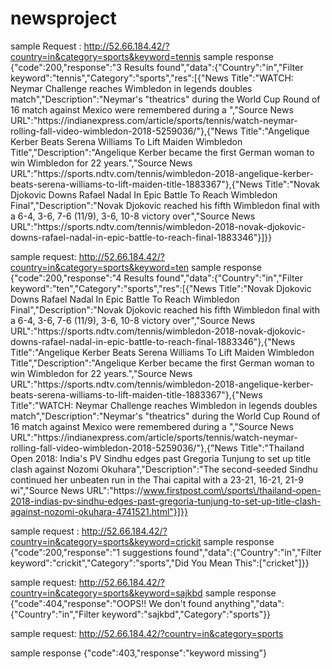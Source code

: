 # newsproject
sample Request : http://52.66.184.42/?country=in&category=sports&keyword=tennis
sample response
{"code":200,"response":"3 Results found","data":{"Country":"in","Filter keyword":"tennis","Category":"sports","res":[{"News Title":"WATCH: Neymar Challenge reaches Wimbledon in legends doubles match","Description":"Neymar's \"theatrics\" during the World Cup Round of 16 match against Mexico were remembered during a ","Source News URL":"https:\/\/indianexpress.com\/article\/sports\/tennis\/watch-neymar-rolling-fall-video-wimbledon-2018-5259036\/"},{"News Title":"Angelique Kerber Beats Serena Williams To Lift Maiden Wimbledon Title","Description":"Angelique Kerber became the first German woman to win Wimbledon for 22 years.","Source News URL":"https:\/\/sports.ndtv.com\/tennis\/wimbledon-2018-angelique-kerber-beats-serena-williams-to-lift-maiden-title-1883367"},{"News Title":"Novak Djokovic Downs Rafael Nadal In Epic Battle To Reach Wimbledon Final","Description":"Novak Djokovic reached his fifth Wimbledon final with a 6-4, 3-6, 7-6 (11\/9), 3-6, 10-8 victory over","Source News URL":"https:\/\/sports.ndtv.com\/tennis\/wimbledon-2018-novak-djokovic-downs-rafael-nadal-in-epic-battle-to-reach-final-1883346"}]}}



sample request: http://52.66.184.42/?country=in&category=sports&keyword=ten
sample response
{"code":200,"response":"4 Results found","data":{"Country":"in","Filter keyword":"ten","Category":"sports","res":[{"News Title":"Novak Djokovic Downs Rafael Nadal In Epic Battle To Reach Wimbledon Final","Description":"Novak Djokovic reached his fifth Wimbledon final with a 6-4, 3-6, 7-6 (11\/9), 3-6, 10-8 victory over","Source News URL":"https:\/\/sports.ndtv.com\/tennis\/wimbledon-2018-novak-djokovic-downs-rafael-nadal-in-epic-battle-to-reach-final-1883346"},{"News Title":"Angelique Kerber Beats Serena Williams To Lift Maiden Wimbledon Title","Description":"Angelique Kerber became the first German woman to win Wimbledon for 22 years.","Source News URL":"https:\/\/sports.ndtv.com\/tennis\/wimbledon-2018-angelique-kerber-beats-serena-williams-to-lift-maiden-title-1883367"},{"News Title":"WATCH: Neymar Challenge reaches Wimbledon in legends doubles match","Description":"Neymar's \"theatrics\" during the World Cup Round of 16 match against Mexico were remembered during a ","Source News URL":"https:\/\/indianexpress.com\/article\/sports\/tennis\/watch-neymar-rolling-fall-video-wimbledon-2018-5259036\/"},{"News Title":"Thailand Open 2018: India's PV Sindhu edges past Gregoria Tunjung to set up title clash against Nozomi Okuhara","Description":"The second-seeded Sindhu continued her unbeaten run in the Thai capital with a 23-21, 16-21, 21-9 wi","Source News URL":"https:\/\/www.firstpost.com\/sports\/thailand-open-2018-indias-pv-sindhu-edges-past-gregoria-tunjung-to-set-up-title-clash-against-nozomi-okuhara-4741521.html"}]}}


sample request : http://52.66.184.42/?country=in&category=sports&keyword=crickit
sample response
{"code":200,"response":"1 suggestions found","data":{"Country":"in","Filter keyword":"crickit","Category":"sports","Did You Mean This":["cricket"]}}

sample request: http://52.66.184.42/?country=in&category=sports&keyword=sajkbd
sample response
{"code":404,"response":"OOPS!! We don't found anything","data":{"Country":"in","Filter keyword":"sajkbd","Category":"sports"}}


sample request: http://52.66.184.42/?country=in&category=sports

sample response
{"code":403,"response":"keyword missing"}

